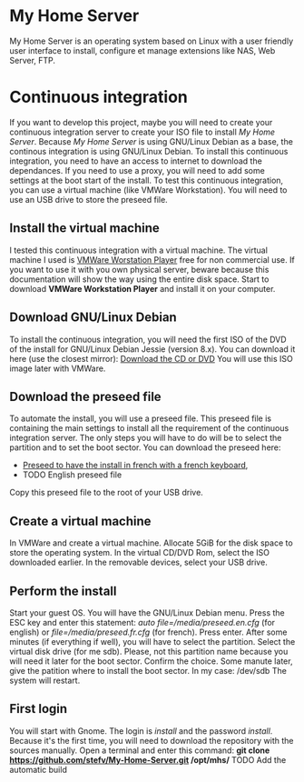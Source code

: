 # My Home Server
My Home Server is an operating system based on Linux with a user friendly user interface to install, configure et manage extensions like NAS, Web Server, FTP.
# Continuous integration
If you want to develop this project, maybe you will need to create your continuous integration server to create your ISO file to install _My Home Server_. Because _My Home Server_ is using GNU/Linux Debian as a base, the continous integration is using GNU/Linux Debian. To install this continuous integration, you need to have an access to internet to download the dependances. If you need to use a proxy, you will need to add some settings at the boot start of the install.
To test this continuous integration, you can use a virtual machine (like VMWare Workstation). You will need to use an USB drive to store the preseed file.
## Install the virtual machine
I tested this continuous integration with a virtual machine. The virtual machine I used is [VMWare Worstation Player](http://www.vmware.com/products/player/playerpro-evaluation.html) free for non commercial use. If you want to use it with you own physical server, beware because this documentation will show the way using the entire disk space.
Start to download __VMWare Workstation Player__ and install it on your computer.
## Download GNU/Linux Debian
To install the continuous integration, you will need the first ISO of the DVD of the install for GNU/Linux Debian Jessie (version 8.x). You can download it here (use the closest mirror): [Download the CD or DVD](https://www.debian.org/CD/http-ftp/#stable)
You will use this ISO image later with VMWare.
## Download the preseed file
To automate the install, you will use a preseed file. This preseed file is containing the main settings to install all the requirement of the continuous integration server. The only steps you will have to do will be to select the partition and to set the boot sector. You can download the preseed here:
* [Preseed to have the install in french with a french keyboard](https://github.com/stefv/My-Home-Server/blob/develop/develop/preseed.fr.cfg),
* TODO English preseed file

Copy this preseed file to the root of your USB drive.
## Create a virtual machine
In VMWare and create a virtual machine. Allocate 5GiB for the disk space to store the operating system. In the virtual CD/DVD Rom, select the ISO downloaded earlier. In the removable devices, select your USB drive.
## Perform the install
Start your guest OS. You will have the GNU/Linux Debian menu. Press the ESC key and enter this statement: _auto file=/media/preseed.en.cfg_ (for english) or _file=/media/preseed.fr.cfg_ (for french). Press enter.
After some minutes (if everything if well), you will have to select the partition. Select the virtual disk drive (for me sdb). Please, not this partition name because you will need it later for the boot sector. Confirm the choice.
Some manute later, give the patition where to install the boot sector. In my case: /dev/sdb
The system will restart.
## First login
You will start with Gnome. The login is _install_ and the password _install_. Because it's the first time, you will need to download the repository with the sources manually. Open a terminal and enter this command: __git clone https://github.com/stefv/My-Home-Server.git /opt/mhs/__
TODO Add the automatic build
